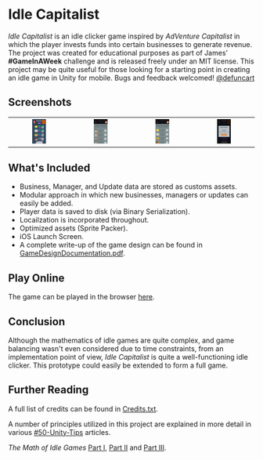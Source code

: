 # Idle Capitalist

*Idle Capitalist* is an idle clicker game inspired by *AdVenture Capitalist* in which the player invests funds into certain businesses to generate revenue. The project was created for educational purposes as part of James’ **#GameInAWeek** challenge and is released freely under an MIT license. This project may be quite useful for those looking for a starting point in creating an idle game in Unity for mobile. Bugs and feedback welcomed! [@defuncart](https://twitter.com/defuncart)

## Screenshots

<table style="width:100%">
  <tr>
    <th><img src="../docs/assets/images/IdleCapitalist/screenshot1.png" style="width:25%"></th>
    <th><img src="../docs/assets/images/IdleCapitalist//screenshot2.png" style="width:25%"></th> 
    <th><img src="../docs/assets/images/IdleCapitalist//screenshot3.png" style="width:25%"></th>
    <th><img src="../docs/assets/images/IdleCapitalist//screenshot4.png" style="width:25%"></th> 
  </tr>
</table>

## What's Included

* Business, Manager, and Update data are stored as customs assets.
* Modular approach in which new businesses, managers or updates can easily be added.
* Player data is saved to disk (via Binary Serialization).
* Locailzation is incorporated throughout.
* Optimized assets (Sprite Packer).
* iOS Launch Screen.
* A complete write-up of the game design can be found in [GameDesignDocumentation.pdf](GameDesignDocumentation.pdf).

## Play Online

The game can be played in the browser [here](https://defuncart.itch.io/idlecapitalist).

## Conclusion

Although the mathematics of idle games are quite complex, and game balancing wasn't even considered due to time constraints, from an implementation point of view, *Idle Capitalist* is quite a well-functioning idle clicker. This prototype could easily be extended to form a full game.

## Further Reading

A full list of credits can be found in [Credits.txt](Credits.txt).

A number of principles utilized in this project are explained in more detail in various [#50-Unity-Tips](https://github.com/defuncart/50-unity-tips) articles.

*The Math of Idle Games* [Part I](http://blog.kongregate.com/the-math-of-idle-games-part-i/), [Part II](http://blog.kongregate.com/the-math-of-idle-games-part-ii/) and [Part III](http://blog.kongregate.com/the-math-of-idle-games-part-iii/).